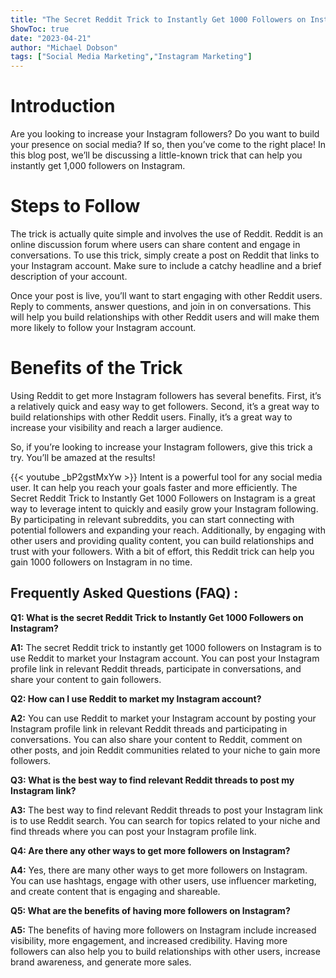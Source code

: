 ```yaml
---
title: "The Secret Reddit Trick to Instantly Get 1000 Followers on Instagram!"
ShowToc: true 
date: "2023-04-21"
author: "Michael Dobson" 
tags: ["Social Media Marketing","Instagram Marketing"]
---
```

# Introduction 

Are you looking to increase your Instagram followers? Do you want to build your presence on social media? If so, then you’ve come to the right place! In this blog post, we’ll be discussing a little-known trick that can help you instantly get 1,000 followers on Instagram. 

# Steps to Follow 

The trick is actually quite simple and involves the use of Reddit. Reddit is an online discussion forum where users can share content and engage in conversations. To use this trick, simply create a post on Reddit that links to your Instagram account. Make sure to include a catchy headline and a brief description of your account. 

Once your post is live, you’ll want to start engaging with other Reddit users. Reply to comments, answer questions, and join in on conversations. This will help you build relationships with other Reddit users and will make them more likely to follow your Instagram account. 

# Benefits of the Trick

Using Reddit to get more Instagram followers has several benefits. First, it’s a relatively quick and easy way to get followers. Second, it’s a great way to build relationships with other Reddit users. Finally, it’s a great way to increase your visibility and reach a larger audience. 

So, if you’re looking to increase your Instagram followers, give this trick a try. You’ll be amazed at the results!

{{< youtube _bP2gstMxYw >}} 
Intent is a powerful tool for any social media user. It can help you reach your goals faster and more efficiently. The Secret Reddit Trick to Instantly Get 1000 Followers on Instagram is a great way to leverage intent to quickly and easily grow your Instagram following. By participating in relevant subreddits, you can start connecting with potential followers and expanding your reach. Additionally, by engaging with other users and providing quality content, you can build relationships and trust with your followers. With a bit of effort, this Reddit trick can help you gain 1000 followers on Instagram in no time.

## Frequently Asked Questions (FAQ) :
**Q1: What is the secret Reddit Trick to Instantly Get 1000 Followers on Instagram?**

**A1:** The secret Reddit trick to instantly get 1000 followers on Instagram is to use Reddit to market your Instagram account. You can post your Instagram profile link in relevant Reddit threads, participate in conversations, and share your content to gain followers.

**Q2: How can I use Reddit to market my Instagram account?**

**A2:** You can use Reddit to market your Instagram account by posting your Instagram profile link in relevant Reddit threads and participating in conversations. You can also share your content to Reddit, comment on other posts, and join Reddit communities related to your niche to gain more followers.

**Q3: What is the best way to find relevant Reddit threads to post my Instagram link?**

**A3:** The best way to find relevant Reddit threads to post your Instagram link is to use Reddit search. You can search for topics related to your niche and find threads where you can post your Instagram profile link.

**Q4: Are there any other ways to get more followers on Instagram?**

**A4:** Yes, there are many other ways to get more followers on Instagram. You can use hashtags, engage with other users, use influencer marketing, and create content that is engaging and shareable.

**Q5: What are the benefits of having more followers on Instagram?**

**A5:** The benefits of having more followers on Instagram include increased visibility, more engagement, and increased credibility. Having more followers can also help you to build relationships with other users, increase brand awareness, and generate more sales.


